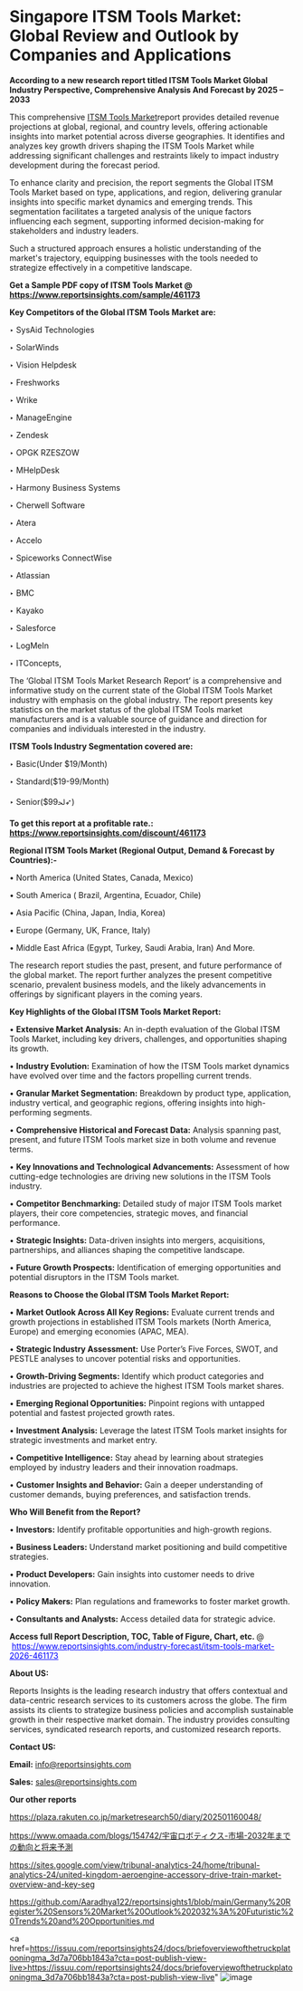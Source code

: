 # Singapore ITSM Tools Market: Global Review and Outlook by Companies and Applications

<strong>According to a new research report titled ITSM Tools Market Global Industry Perspective, Comprehensive Analysis And Forecast by 2025 – 2033</strong>

This comprehensive <a href=https://www.reportsinsights.com/sample/461173>ITSM Tools Market</a>report provides detailed revenue projections at global, regional, and country levels, offering actionable insights into market potential across diverse geographies. It identifies and analyzes key growth drivers shaping the ITSM Tools Market while addressing significant challenges and restraints likely to impact industry development during the forecast period.

To enhance clarity and precision, the report segments the Global ITSM Tools Market based on type, applications, and region, delivering granular insights into specific market dynamics and emerging trends. This segmentation facilitates a targeted analysis of the unique factors influencing each segment, supporting informed decision-making for stakeholders and industry leaders.

Such a structured approach ensures a holistic understanding of the market's trajectory, equipping businesses with the tools needed to strategize effectively in a competitive landscape.

<strong>Get a Sample PDF copy of ITSM Tools Market </strong><strong>@<a href=https://www.reportsinsights.com/sample/461173 style=color:#0000ff;> https://www.reportsinsights.com/sample/461173</a></strong></font>

<strong>Key Competitors of the Global ITSM Tools Market are:</strong>

‣ SysAid Technologies

‣ SolarWinds

‣ Vision Helpdesk

‣ Freshworks

‣ Wrike

‣ ManageEngine

‣ Zendesk

‣ OPGK RZESZOW

‣ MHelpDesk

‣ Harmony Business Systems

‣ Cherwell Software

‣ Atera

‣ Accelo

‣ Spiceworks ConnectWise

‣ Atlassian

‣ BMC

‣ Kayako

‣ Salesforce

‣ LogMeIn

‣ ITConcepts,

The ‘Global ITSM Tools Market Research Report’ is a comprehensive and informative study on the current state of the Global ITSM Tools Market industry with emphasis on the global industry. The report presents key statistics on the market status of the global ITSM Tools market manufacturers and is a valuable source of guidance and direction for companies and individuals interested in the industry.

<strong>ITSM Tools Industry Segmentation covered are:</strong>

‣ Basic(Under $19/Month)

‣ Standard($19-99/Month)

‣ Senior($99ﳊ➶)

<strong>To get this report at a profitable rate.: <a href=https://www.reportsinsights.com/discount/461173 style=color:#0000ff;>https://www.reportsinsights.com/discount/461173</a></strong></font>

<strong>Regional ITSM Tools Market (Regional Output, Demand &amp; Forecast by Countries):-</strong>

• North America (United States, Canada, Mexico)

• South America ( Brazil, Argentina, Ecuador, Chile)

• Asia Pacific (China, Japan, India, Korea)

• Europe (Germany, UK, France, Italy)

• Middle East Africa (Egypt, Turkey, Saudi Arabia, Iran) And More.

The research report studies the past, present, and future performance of the global market. The report further analyzes the present competitive scenario, prevalent business models, and the likely advancements in offerings by significant players in the coming years.

<strong>Key Highlights of the Global ITSM Tools Market Report:</strong>

• <strong>Extensive Market Analysis:</strong> An in-depth evaluation of the Global ITSM Tools Market, including key drivers, challenges, and opportunities shaping its growth.

• <strong>Industry Evolution:</strong> Examination of how the ITSM Tools market dynamics have evolved over time and the factors propelling current trends.

• <strong>Granular Market Segmentation:</strong> Breakdown by product type, application, industry vertical, and geographic regions, offering insights into high-performing segments.

• <strong>Comprehensive Historical and Forecast Data:</strong> Analysis spanning past, present, and future ITSM Tools market size in both volume and revenue terms.

• <strong>Key Innovations and Technological Advancements:</strong> Assessment of how cutting-edge technologies are driving new solutions in the ITSM Tools industry.

• <strong>Competitor Benchmarking:</strong> Detailed study of major ITSM Tools market players, their core competencies, strategic moves, and financial performance.

• <strong>Strategic Insights:</strong> Data-driven insights into mergers, acquisitions, partnerships, and alliances shaping the competitive landscape.

• <strong>Future Growth Prospects:</strong> Identification of emerging opportunities and potential disruptors in the ITSM Tools market.

<strong>Reasons to Choose the Global ITSM Tools Market Report:</strong>

• <strong>Market Outlook Across All Key Regions:</strong> Evaluate current trends and growth projections in established ITSM Tools markets (North America, Europe) and emerging economies (APAC, MEA).

• <strong>Strategic Industry Assessment:</strong> Use Porter’s Five Forces, SWOT, and PESTLE analyses to uncover potential risks and opportunities.

• <strong>Growth-Driving Segments:</strong> Identify which product categories and industries are projected to achieve the highest ITSM Tools market shares.

• <strong>Emerging Regional Opportunities:</strong> Pinpoint regions with untapped potential and fastest projected growth rates.

• <strong>Investment Analysis:</strong> Leverage the latest ITSM Tools market insights for strategic investments and market entry.

• <strong>Competitive Intelligence:</strong> Stay ahead by learning about strategies employed by industry leaders and their innovation roadmaps.

• <strong>Customer Insights and Behavior:</strong> Gain a deeper understanding of customer demands, buying preferences, and satisfaction trends.

<strong>Who Will Benefit from the Report?</strong>

• <strong>Investors:</strong> Identify profitable opportunities and high-growth regions.

• <strong>Business Leaders:</strong> Understand market positioning and build competitive strategies.

• <strong>Product Developers:</strong> Gain insights into customer needs to drive innovation.

• <strong>Policy Makers:</strong> Plan regulations and frameworks to foster market growth.

• <strong>Consultants and Analysts:</strong> Access detailed data for strategic advice.
</ul>
<strong>Access full Report Description, TOC, Table of Figure, Chart, etc. </strong>@  <a href=https://www.reportsinsights.com/industry-forecast/itsm-tools-market-2026-461173 style=color:#0000ff;>https://www.reportsinsights.com/industry-forecast/itsm-tools-market-2026-461173</a></font>

<strong><strong>About US</strong>:</strong>

Reports Insights is the leading research industry that offers contextual and data-centric research services to its customers across the globe. The firm assists its clients to strategize business policies and accomplish sustainable growth in their respective market domain. The industry provides consulting services, syndicated research reports, and customized research reports.

<strong>Contact US:</strong>

<p class=""""><b>Email:</b> <a href=mailto:info@reportsinsights.com>info@reportsinsights.com</a></p>
<p class=""""><b>Sales:</b> <a href=mailto:sales@reportsinsights.com>sales@reportsinsights.com</a></p>

<strong>Our other reports</strong>

<a href=https://plaza.rakuten.co.jp/marketresearch50/diary/202501160048/>https://plaza.rakuten.co.jp/marketresearch50/diary/202501160048/</a>

<a href=https://www.omaada.com/blogs/154742/宇宙ロボティクス-市場-2032年までの動向と将来予測>https://www.omaada.com/blogs/154742/宇宙ロボティクス-市場-2032年までの動向と将来予測</a>

<a href=https://sites.google.com/view/tribunal-analytics-24/home/tribunal-analytics-24/united-kingdom-aeroengine-accessory-drive-train-market-overview-and-key-seg>https://sites.google.com/view/tribunal-analytics-24/home/tribunal-analytics-24/united-kingdom-aeroengine-accessory-drive-train-market-overview-and-key-seg</a>

<a href=https://github.com/Aaradhya122/reportsinsights1/blob/main/Germany%20Register%20Sensors%20Market%20Outlook%202032%3A%20Futuristic%20Trends%20and%20Opportunities.md>https://github.com/Aaradhya122/reportsinsights1/blob/main/Germany%20Register%20Sensors%20Market%20Outlook%202032%3A%20Futuristic%20Trends%20and%20Opportunities.md</a>

<a href=https://issuu.com/reportsinsights24/docs/briefoverviewofthetruckplatooningma_3d7a706bb1843a?cta=post-publish-view-live>https://issuu.com/reportsinsights24/docs/briefoverviewofthetruckplatooningma_3d7a706bb1843a?cta=post-publish-view-live</a>"
![image](https://github.com/user-attachments/assets/fa2a926b-a6d5-4d69-bcf7-3894ae47c530)
